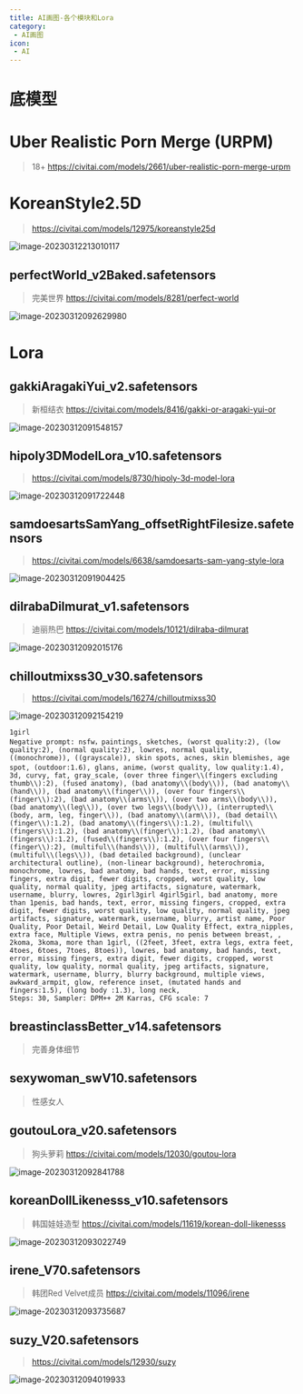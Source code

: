```yaml
---
title: AI画图-各个模块和Lora
category:
 - AI画图
icon:
 - AI
---
```


# 底模型

# Uber Realistic Porn Merge (URPM)

> 18+ https://civitai.com/models/2661/uber-realistic-porn-merge-urpm

# KoreanStyle2.5D

> https://civitai.com/models/12975/koreanstyle25d

![image-20230312213010117](./images/image-20230312213010117.png)

## perfectWorld_v2Baked.safetensors

> 完美世界 https://civitai.com/models/8281/perfect-world

![image-20230312092629980](./各个模块和Lora/images/image-20230312092629980.png)



# Lora

## gakkiAragakiYui_v2.safetensors

>  新桓结衣  https://civitai.com/models/8416/gakki-or-aragaki-yui-or

![image-20230312091548157](./images/image-20230312091548157.png)

## hipoly3DModelLora_v10.safetensors

> https://civitai.com/models/8730/hipoly-3d-model-lora

![image-20230312091722448](./images/image-20230312091722448.png)

## samdoesartsSamYang_offsetRightFilesize.safetensors

> https://civitai.com/models/6638/samdoesarts-sam-yang-style-lora

![image-20230312091904425](./images/image-20230312091904425.png)

## dilrabaDilmurat_v1.safetensors

> 迪丽热巴 https://civitai.com/models/10121/dilraba-dilmurat

![image-20230312092015176](./images/image-20230312092015176.png)

## chilloutmixss30_v30.safetensors

> https://civitai.com/models/16274/chilloutmixss30

![image-20230312092154219](./images/image-20230312092154219.png)

```
1girl
Negative prompt: nsfw，paintings, sketches, (worst quality:2), (low quality:2), (normal quality:2), lowres, normal quality, ((monochrome)), ((grayscale)), skin spots, acnes, skin blemishes, age spot, (outdoor:1.6), glans, anime，(worst quality, low quality:1.4), 3d, curvy, fat, gray_scale, (over three finger\\(fingers excluding thumb\\):2), (fused anatomy), (bad anatomy\\(body\\)), (bad anatomy\\(hand\\)), (bad anatomy\\(finger\\)), (over four fingers\\(finger\\):2), (bad anatomy\\(arms\\)), (over two arms\\(body\\)), (bad anatomy\\(leg\\)), (over two legs\\(body\\)), (interrupted\\(body, arm, leg, finger\\)), (bad anatomy\\(arm\\)), (bad detail\\(finger\\):1.2), (bad anatomy\\(fingers\\):1.2), (multiful\\(fingers\\):1.2), (bad anatomy\\(finger\\):1.2), (bad anatomy\\(fingers\\):1.2), (fused\\(fingers\\):1.2), (over four fingers\\(finger\\):2), (multiful\\(hands\\)), (multiful\\(arms\\)), (multiful\\(legs\\)), (bad detailed background), (unclear architectural outline), (non-linear background), heterochromia, monochrome, lowres, bad anatomy, bad hands, text, error, missing fingers, extra digit, fewer digits, cropped, worst quality, low quality, normal quality, jpeg artifacts, signature, watermark, username, blurry, lowres, 2girl3girl 4girl5girl, bad anatomy, more than 1penis, bad hands, text, error, missing fingers, cropped, extra digit, fewer digits, worst quality, low quality, normal quality, jpeg artifacts, signature, watermark, username, blurry, artist name, Poor Quality, Poor Detail, Weird Detail, Low Quality Effect, extra_nipples, extra face, Multiple Views, extra penis, no penis between breast, , 2koma, 3koma, more than 1girl, ((2feet, 3feet, extra legs, extra feet, 4toes, 6toes, 7toes, 8toes)), lowres, bad anatomy, bad hands, text, error, missing fingers, extra digit, fewer digits, cropped, worst quality, low quality, normal quality, jpeg artifacts, signature, watermark, username, blurry, blurry background, multiple views, awkward_armpit, glow, reference inset, (mutated hands and fingers:1.5), (long body :1.3), long neck,
Steps: 30, Sampler: DPM++ 2M Karras, CFG scale: 7
```



## breastinclassBetter_v14.safetensors

> 完善身体细节

## sexywoman_swV10.safetensors

> 性感女人

## goutouLora_v20.safetensors

> 狗头萝莉 https://civitai.com/models/12030/goutou-lora

![image-20230312092841788](./images/image-20230312092841788.png)

## koreanDollLikenesss_v10.safetensors

> 韩国娃娃造型 https://civitai.com/models/11619/korean-doll-likenesss

![image-20230312093022749](./images/image-20230312093022749.png)

## irene_V70.safetensors

> 韩团Red Velvet成员 https://civitai.com/models/11096/irene

![image-20230312093735687](./images/image-20230312093735687.png)

## suzy_V20.safetensors

>  https://civitai.com/models/12930/suzy

![image-20230312094019933](./images/image-20230312094019933.png)

